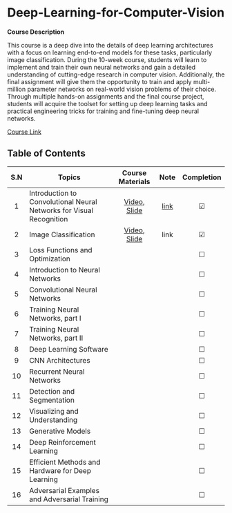 # Deep-Learning-for-Computer-Vision

**Course Description**

This course is a deep dive into the details of deep learning architectures with a focus on learning end-to-end models for these tasks, particularly image classification. During the 10-week course, students will learn to implement and train their own neural networks and gain a detailed understanding of cutting-edge research in computer vision. Additionally, the final assignment will give them the opportunity to train and apply multi-million parameter networks on real-world vision problems of their choice. Through multiple hands-on assignments and the final course project, students will acquire the toolset for setting up deep learning tasks and practical engineering tricks for training and fine-tuning deep neural networks.

[Course Link](http://cs231n.stanford.edu/)

## Table of Contents
| S.N | Topics | Course Materials | Note | Completion |
| :--: | ---- | :--: | :--: | :--: |
| 1 | Introduction to Convolutional Neural Networks for Visual Recognition | [Video](https://www.youtube.com/watch?v=vT1JzLTH4G4&list=PL3FW7Lu3i5JvHM8ljYj-zLfQRF3EO8sYv), [Slide](http://cs231n.stanford.edu/slides/2017/cs231n_2017_lecture1.pdf) | [link](./01-Introduction/README.md) | &#x2611; |
| 2 | Image Classification | [Video](https://www.youtube.com/watch?v=OoUX-nOEjG0&list=PL3FW7Lu3i5JvHM8ljYj-zLfQRF3EO8sYv), [Slide](http://cs231n.stanford.edu/slides/2017/cs231n_2017_lecture2.pdf) | link | &#x2611; |
| 3 | Loss Functions and Optimization |  |  | &#x2610;<br> |
| 4 | Introduction to Neural Networks |  |  | &#x2610; |
| 5 | Convolutional Neural Networks |  |  | &#x2610; |
| 6 | Training Neural Networks, part I |  |  | &#x2610; |
| 7 | Training Neural Networks, part II |  |  | &#x2610; |
| 8 | Deep Learning Software |  |  | &#x2610; |
| 9 | CNN Architectures |  |  | &#x2610; |
| 10 | Recurrent Neural Networks |  |  | &#x2610; |
| 11 | Detection and Segmentation |  |  | &#x2610; |
| 12 | Visualizing and Understanding |  |  | &#x2610; |
| 13 | Generative Models |  |  | &#x2610; |
| 14 | Deep Reinforcement Learning |  |  | &#x2610; |
| 15 | Efficient Methods and Hardware for Deep Learning |  |  | &#x2610; |
| 16 | Adversarial Examples and Adversarial Training |  |  | &#x2610; |


